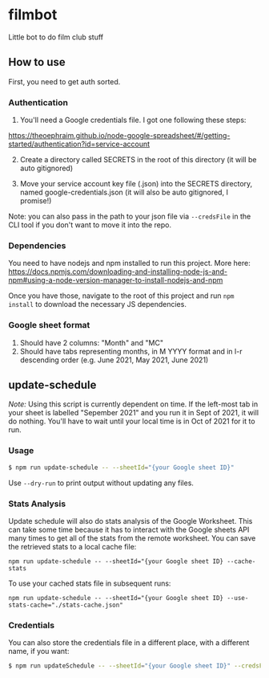 # filmbot

Little bot to do film club stuff

## How to use

First, you need to get auth sorted.

### Authentication

1. You'll need a Google credentials file. I got one following these steps:

https://theoephraim.github.io/node-google-spreadsheet/#/getting-started/authentication?id=service-account

2. Create a directory called SECRETS in the root of this directory (it will be auto gitignored)

3. Move your service account key file (.json) into the SECRETS directory, named google-credentials.json (it will also be auto gitignored, I promise!)

Note: you can also pass in the path to your json file via `--credsFile` in the CLI tool if you don't want to move it into the repo.

### Dependencies

You need to have nodejs and npm installed to run this project. More here: https://docs.npmjs.com/downloading-and-installing-node-js-and-npm#using-a-node-version-manager-to-install-nodejs-and-npm

Once you have those, navigate to the root of this project and run `npm install` to download the necessary JS dependencies.

### Google sheet format

1. Should have 2 columns: "Month" and "MC"
2. Should have tabs representing months, in M YYYY format and in l-r descending order (e.g. June 2021, May 2021, June 2021)

## update-schedule

_Note:_ Using this script is currently dependent on time. If the left-most tab in your sheet is labelled "Sepember 2021" and you run it in Sept of 2021, it will do nothing. You'll have to wait until your local time is in Oct of 2021 for it to run.

### Usage

```sh
$ npm run update-schedule -- --sheetId="{your Google sheet ID}"
```

Use `--dry-run` to print output without updating any files.

### Stats Analysis

Update schedule will also do stats analysis of the Google Worksheet. This can take some time because it has to interact with the Google sheets API many times to get all of the stats from the remote worksheet. You can save the retrieved stats to a local cache file:

```
npm run update-schedule -- --sheetId="{your Google sheet ID} --cache-stats
```

To use your cached stats file in subsequent runs:

```
npm run update-schedule -- --sheetId="{your Google sheet ID} --use-stats-cache="./stats-cache.json"
```

### Credentials

You can also store the credentials file in a different place, with a different name, if you want:

```sh
$ npm run updateSchedule -- --sheetId="{your Google sheet ID}" --credsFile="/path/to/your/key-file.json"
```
